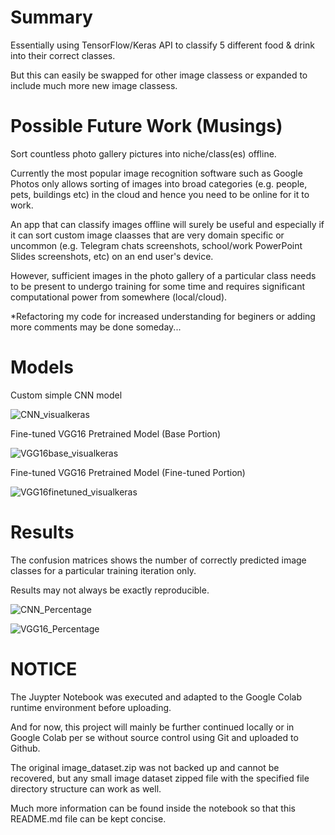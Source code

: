 # Summary

Essentially using TensorFlow/Keras API to classify 5 different food & drink into their correct classes. 

But this can easily be swapped for other image classess or expanded to include much more new image classess. 

# Possible Future Work (Musings)

Sort countless photo gallery pictures into niche/class(es) offline.

Currently the most popular image recognition software such as Google Photos only allows sorting of images into broad categories (e.g. people, pets, buildings etc) in the cloud and hence you need to be online for it to work. 

An app that can classify images offline will surely be useful and especially if it can sort custom image claasses that are very domain specific or uncommon (e.g. Telegram chats screenshots, school/work PowerPoint Slides screenshots, etc) on an end user's device. 

However, sufficient images in the photo gallery of a particular class needs to be present to undergo training for some time and requires significant computational power from somewhere (local/cloud).  

*Refactoring my code for increased understanding for beginers or adding more comments may be done someday...

# Models
Custom simple CNN model 

![CNN_visualkeras](https://github.com/MSHI005/Multiclass-Image-Classification/assets/159223357/4a1314f7-4417-4a56-84fd-36ffb2309a6b)



Fine-tuned VGG16 Pretrained Model (Base Portion)

![VGG16base_visualkeras](https://github.com/MSHI005/Multiclass-Image-Classification/assets/159223357/ccd3f2e6-1b93-4e01-a501-2b108231f1ce)

Fine-tuned VGG16 Pretrained Model (Fine-tuned Portion)

![VGG16finetuned_visualkeras](https://github.com/MSHI005/Multiclass-Image-Classification/assets/159223357/14c00c89-1f53-41a7-9b81-fe51304e1f15)

# Results
The confusion matrices shows the number of correctly predicted image classes for a particular training iteration only. 

Results may not always be exactly reproducible.  

![CNN_Percentage](https://github.com/MSHI005/Multiclass-Image-Classification/assets/159223357/fbc9ef15-e292-4b81-90da-f8ae05b5c384)

![VGG16_Percentage](https://github.com/MSHI005/Multiclass-Image-Classification/assets/159223357/d706508e-8c2d-4cc3-8c69-06d6001d8679)

# NOTICE
The Juypter Notebook was executed and adapted to the Google Colab runtime environment before uploading. 

And for now, this project will mainly be further continued locally or in Google Colab per se without source control using Git and uploaded to Github. 

The original image_dataset.zip was not backed up and cannot be recovered, but any small image dataset zipped file with the specified file directory structure can work as well.   

Much more information can be found inside the notebook so that this README.md file can be kept concise.
